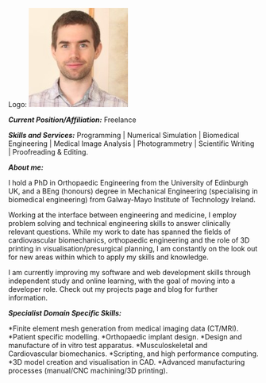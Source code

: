 
Logo: ![Alt](/noel.jpg "Noel")

***Current Position/Affiliation:*** Freelance

***Skills and Services:*** Programming | Numerical Simulation | Biomedical Engineering | Medical Image Analysis | Photogrammetry | Scientific Writing | Proofreading & Editing.

***About me:***

I hold a PhD in Orthopaedic Engineering from the University of Edinburgh UK, and a BEng (honours) degree in Mechanical Engineering (specialising in biomedical engineering) from Galway-Mayo Institute of Technology Ireland.

Working at the interface between engineering and medicine, I employ problem solving and technical engineering skills to answer clinically relevant questions. While my work to date has spanned the fields of cardiovascular biomechanics, orthopaedic engineering and the role of 3D printing in visualisation/presurgical planning, I am constantly on the look out for new areas within which to apply my skills and knowledge.

I am currently improving my software and web development skills through independent study and online learning, with the goal of moving into a developer role. Check out my projects page and blog for further information.

***Specialist Domain Specific Skills:***

*Finite element mesh generation from medical imaging data (CT/MRI).
*Patient specific modelling.
*Orthopaedic implant design.
*Design and manufacture of in vitro test apparatus.
*Musculoskeletal and Cardiovascular biomechanics.
*Scripting, and high performance computing.
*3D model creation and visualisation in CAD.
*Advanced manufacturing processes (manual/CNC machining/3D printing).